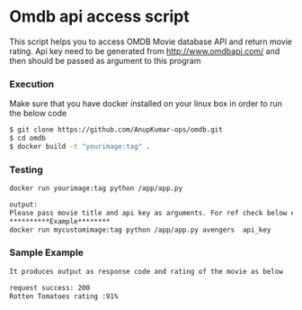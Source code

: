 # Omdb api access script

This script helps you to access OMDB Movie database API and return movie rating.
Api key need to be generated from http://www.omdbapi.com/ and then should be passed as argument to this program

### Execution

Make sure that you have docker installed on your linux box in order to run the below code

```sh
$ git clone https://github.com/AnupKumar-ops/omdb.git
$ cd omdb
$ docker build -t "yourimage:tag" .
```

### Testing

```sh
docker run yourimage:tag python /app/app.py

output:
Please pass movie title and api key as arguments. For ref check below example
**********Example********
docker run mycustomimage:tag python /app/app.py avengers  api_key

```

### Sample Example

``` sh
It produces output as response code and rating of the movie as below

request success: 200
Rotten Tomatoes rating :91%
```

